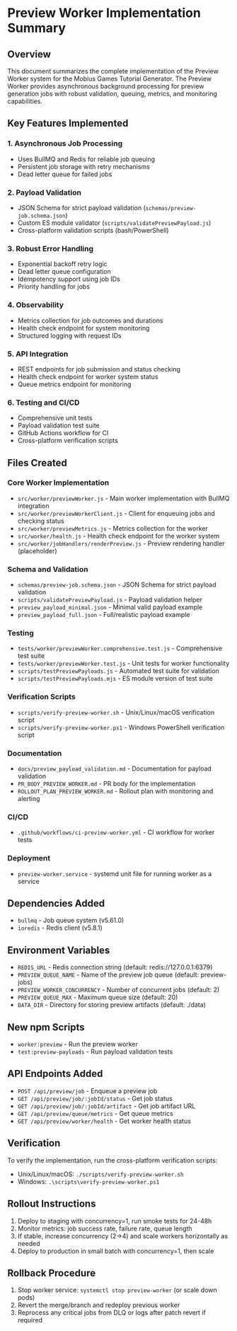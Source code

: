 # Preview Worker Implementation Summary

## Overview
This document summarizes the complete implementation of the Preview Worker system for the Mobius Games Tutorial Generator. The Preview Worker provides asynchronous background processing for preview generation jobs with robust validation, queuing, metrics, and monitoring capabilities.

## Key Features Implemented

### 1. Asynchronous Job Processing
- Uses BullMQ and Redis for reliable job queuing
- Persistent job storage with retry mechanisms
- Dead letter queue for failed jobs

### 2. Payload Validation
- JSON Schema for strict payload validation (`schemas/preview-job.schema.json`)
- Custom ES module validator (`scripts/validatePreviewPayload.js`)
- Cross-platform validation scripts (bash/PowerShell)

### 3. Robust Error Handling
- Exponential backoff retry logic
- Dead letter queue configuration
- Idempotency support using job IDs
- Priority handling for jobs

### 4. Observability
- Metrics collection for job outcomes and durations
- Health check endpoint for system monitoring
- Structured logging with request IDs

### 5. API Integration
- REST endpoints for job submission and status checking
- Health check endpoint for worker system status
- Queue metrics endpoint for monitoring

### 6. Testing and CI/CD
- Comprehensive unit tests
- Payload validation test suite
- GitHub Actions workflow for CI
- Cross-platform verification scripts

## Files Created

### Core Worker Implementation
- `src/worker/previewWorker.js` - Main worker implementation with BullMQ integration
- `src/worker/previewWorkerClient.js` - Client for enqueuing jobs and checking status
- `src/worker/previewMetrics.js` - Metrics collection for the worker
- `src/worker/health.js` - Health check endpoint for the worker system
- `src/worker/jobHandlers/renderPreview.js` - Preview rendering handler (placeholder)

### Schema and Validation
- `schemas/preview-job.schema.json` - JSON Schema for strict payload validation
- `scripts/validatePreviewPayload.js` - Payload validation helper
- `preview_payload_minimal.json` - Minimal valid payload example
- `preview_payload_full.json` - Full/realistic payload example

### Testing
- `tests/worker/previewWorker.comprehensive.test.js` - Comprehensive test suite
- `tests/worker/previewWorker.test.js` - Unit tests for worker functionality
- `scripts/testPreviewPayloads.js` - Automated test suite for validation
- `scripts/testPreviewPayloads.mjs` - ES module version of test suite

### Verification Scripts
- `scripts/verify-preview-worker.sh` - Unix/Linux/macOS verification script
- `scripts/verify-preview-worker.ps1` - Windows PowerShell verification script

### Documentation
- `docs/preview_payload_validation.md` - Documentation for payload validation
- `PR_BODY_PREVIEW_WORKER.md` - PR body for the implementation
- `ROLLOUT_PLAN_PREVIEW_WORKER.md` - Rollout plan with monitoring and alerting

### CI/CD
- `.github/workflows/ci-preview-worker.yml` - CI workflow for worker tests

### Deployment
- `preview-worker.service` - systemd unit file for running worker as a service

## Dependencies Added
- `bullmq` - Job queue system (v5.61.0)
- `ioredis` - Redis client (v5.8.1)

## Environment Variables
- `REDIS_URL` - Redis connection string (default: redis://127.0.0.1:6379)
- `PREVIEW_QUEUE_NAME` - Name of the preview job queue (default: preview-jobs)
- `PREVIEW_WORKER_CONCURRENCY` - Number of concurrent jobs (default: 2)
- `PREVIEW_QUEUE_MAX` - Maximum queue size (default: 20)
- `DATA_DIR` - Directory for storing preview artifacts (default: ./data)

## New npm Scripts
- `worker:preview` - Run the preview worker
- `test:preview-payloads` - Run payload validation tests

## API Endpoints Added
- `POST /api/preview/job` - Enqueue a preview job
- `GET /api/preview/job/:jobId/status` - Get job status
- `GET /api/preview/job/:jobId/artifact` - Get job artifact URL
- `GET /api/preview/queue/metrics` - Get queue metrics
- `GET /api/preview/worker/health` - Get worker health status

## Verification
To verify the implementation, run the cross-platform verification scripts:
- Unix/Linux/macOS: `./scripts/verify-preview-worker.sh`
- Windows: `.\scripts\verify-preview-worker.ps1`

## Rollout Instructions
1. Deploy to staging with concurrency=1, run smoke tests for 24-48h
2. Monitor metrics: job success rate, failure rate, queue length
3. If stable, increase concurrency (2→4) and scale workers horizontally as needed
4. Deploy to production in small batch with concurrency=1, then scale

## Rollback Procedure
1. Stop worker service: `systemctl stop preview-worker` (or scale down pods)
2. Revert the merge/branch and redeploy previous worker
3. Reprocess any critical jobs from DLQ or logs after patch revert if required